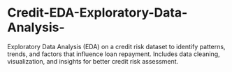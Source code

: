 # Credit-EDA-Exploratory-Data-Analysis-
Exploratory Data Analysis (EDA) on a credit risk dataset to identify patterns, trends, and factors that influence loan repayment. Includes data cleaning, visualization, and insights for better credit risk assessment.
